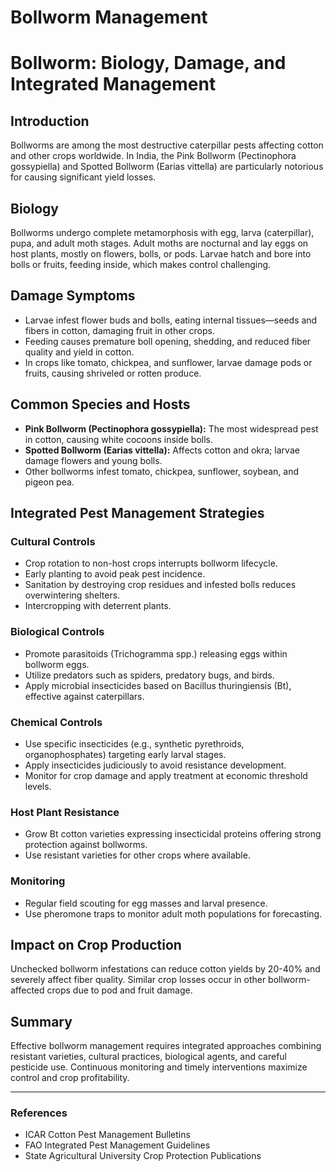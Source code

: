 # Bollworm Management

# Bollworm: Biology, Damage, and Integrated Management

## Introduction  
Bollworms are among the most destructive caterpillar pests affecting cotton and other crops worldwide. In India, the Pink Bollworm (Pectinophora gossypiella) and Spotted Bollworm (Earias vittella) are particularly notorious for causing significant yield losses.

## Biology  
Bollworms undergo complete metamorphosis with egg, larva (caterpillar), pupa, and adult moth stages. Adult moths are nocturnal and lay eggs on host plants, mostly on flowers, bolls, or pods. Larvae hatch and bore into bolls or fruits, feeding inside, which makes control challenging.

## Damage Symptoms  
- Larvae infest flower buds and bolls, eating internal tissues—seeds and fibers in cotton, damaging fruit in other crops.  
- Feeding causes premature boll opening, shedding, and reduced fiber quality and yield in cotton.  
- In crops like tomato, chickpea, and sunflower, larvae damage pods or fruits, causing shriveled or rotten produce.

## Common Species and Hosts  
- **Pink Bollworm (Pectinophora gossypiella):** The most widespread pest in cotton, causing white cocoons inside bolls.  
- **Spotted Bollworm (Earias vittella):** Affects cotton and okra; larvae damage flowers and young bolls.  
- Other bollworms infest tomato, chickpea, sunflower, soybean, and pigeon pea.

## Integrated Pest Management Strategies

### Cultural Controls  
- Crop rotation to non-host crops interrupts bollworm lifecycle.  
- Early planting to avoid peak pest incidence.  
- Sanitation by destroying crop residues and infested bolls reduces overwintering shelters.  
- Intercropping with deterrent plants.

### Biological Controls  
- Promote parasitoids (Trichogramma spp.) releasing eggs within bollworm eggs.  
- Utilize predators such as spiders, predatory bugs, and birds.  
- Apply microbial insecticides based on Bacillus thuringiensis (Bt), effective against caterpillars.

### Chemical Controls  
- Use specific insecticides (e.g., synthetic pyrethroids, organophosphates) targeting early larval stages.  
- Apply insecticides judiciously to avoid resistance development.  
- Monitor for crop damage and apply treatment at economic threshold levels.

### Host Plant Resistance  
- Grow Bt cotton varieties expressing insecticidal proteins offering strong protection against bollworms.  
- Use resistant varieties for other crops where available.

### Monitoring  
- Regular field scouting for egg masses and larval presence.  
- Use pheromone traps to monitor adult moth populations for forecasting.

## Impact on Crop Production  
Unchecked bollworm infestations can reduce cotton yields by 20-40% and severely affect fiber quality. Similar crop losses occur in other bollworm-affected crops due to pod and fruit damage.

## Summary  
Effective bollworm management requires integrated approaches combining resistant varieties, cultural practices, biological agents, and careful pesticide use. Continuous monitoring and timely interventions maximize control and crop profitability.

---

### References  
- ICAR Cotton Pest Management Bulletins  
- FAO Integrated Pest Management Guidelines  
- State Agricultural University Crop Protection Publications  

